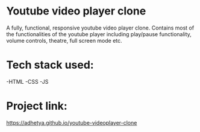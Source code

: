 # Youtube video player clone

A fully, functional, responsive youtube video player clone. Contains most of the functionalities of the youtube player including play/pause functionality, volume controls, theatre, full screen mode etc.

# Tech stack used:
-HTML
-CSS
-JS

# Project link:
https://adhetya.github.io/youtube-videoplayer-clone